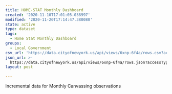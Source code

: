 ```yaml
---
title: HOME-STAT Monthly Dashboard
created: '2020-11-10T17:01:05.038997'
modified: '2020-11-20T17:14:47.380080'
state: active
type: dataset
tags:
  - Home Stat Monthly Dashboard
groups:
  - Local Government
csv_url: 'https://data.cityofnewyork.us/api/views/6xnp-6f4a/rows.csv?accessType=DOWNLOAD'
json_url: >-
  https://data.cityofnewyork.us/api/views/6xnp-6f4a/rows.json?accessType=DOWNLOAD
layout: post

---
```

Incremental data for Monthly Canvassing observations
